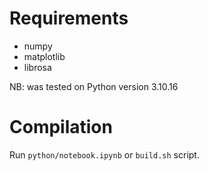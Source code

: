 # Requirements
- numpy
- matplotlib
- librosa

NB: was tested on Python version 3.10.16

# Compilation
Run `python/notebook.ipynb` or `build.sh` script.
